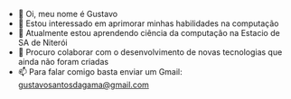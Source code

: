 - 👋 Oi, meu nome é Gustavo
- 👀 Estou interessado em aprimorar minhas habilidades na computação
- 🌱 Atualmente estou aprendendo ciência da computação na Estacio de SA de Niterói
- 💞️ Procuro colaborar com o desenvolvimento de novas tecnologias que ainda não foram criadas
- 📫 Para falar comigo basta enviar um Gmail: gustavosantosdagama@gmail.com 
<!---
20Gustavo05/20Gustavo05 is a ✨ special ✨ repository because its `README.md` (this file) appears on your GitHub profile.
You can click the Preview link to take a look at your changes.
--->
